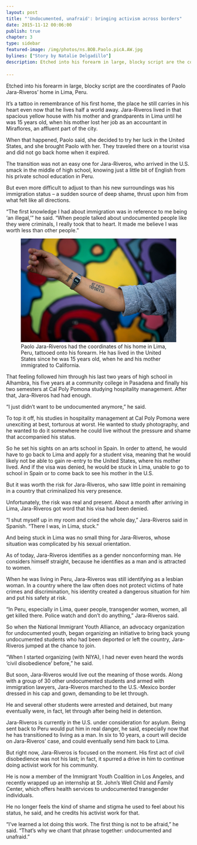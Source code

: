 ```yaml
---
layout: post
title: "'Undocumented, unafraid': bringing activism across borders"
date: 2015-11-12 00:06:00
publish: true
chapter: 3
type: sidebar
featured-image: /img/photos/ns.BOB.Paolo.picA.AW.jpg
bylines: ["Story by Natalie Delgadillo"]
description: Etched into his forearm in large, blocky script are the coordinates of Paolo Jara-Riveros’ home in Lima, Peru.

---
```


Etched into his forearm in large, blocky script are the coordinates of Paolo Jara-Riveros’ home in Lima, Peru.

It’s a tattoo in remembrance of his first home, the place he still carries in his heart even now that he lives half a world away. Jara-Riveros lived in that spacious yellow house with his mother and grandparents in Lima until he was 15 years old, when his mother lost her job as an accountant in Miraflores, an affluent part of the city. 

When that happened, Paolo said, she decided to try her luck in the United States, and she brought Paolo with her. They traveled there on a tourist visa and did not go back home when it expired.

The transition was not an easy one for Jara-Riveros, who arrived in the U.S. smack in the middle of high school, knowing just a little bit of English from his private school education in Peru. 

But even more difficult to adjust to than his new surroundings was his immigration status – a sudden source of deep shame, thrust upon him from what felt like all directions. 

“The first knowledge I had about immigration was in reference to me being ‘an illegal,’” he said. “When people talked about undocumented people like they were criminals, I really took that to heart. It made me believe I was worth less than other people.” 

<figure>
  <img src="/img/photos/ns.BOB.Paolo.picB.AW.jpg" />
  <figcaption>Paolo Jara-Riveros had the coordinates of his home in Lima, Peru, tattooed onto his forearm. He has lived in the United States since he was 15 years old, when he and his mother immigrated to California.</figcaption>
</figure>

That feeling followed him through his last two years of high school in Alhambra, his five years at a community college in Pasadena and finally his two semesters at Cal Poly Pomona studying hospitality management. After that, Jara-Riveros had had enough.

“I just didn’t want to be undocumented anymore,” he said. 

To top it off, his studies in hospitality management at Cal Poly Pomona were unexciting at best, torturous at worst. He wanted to study photography, and he wanted to do it somewhere he could live without the pressure and shame that accompanied his status. 

So he set his sights on an arts school in Spain. In order to attend, he would have to go back to Lima and apply for a student visa, meaning that he would likely not be able to gain re-entry to the United States, where his mother lived. And if the visa was denied, he would be stuck in Lima, unable to go to school in Spain or to come back to see his mother in the U.S.

But it was worth the risk for Jara-Riveros, who saw little point in remaining in a country that criminalized his very presence. 

Unfortunately, the risk was real and present. About a month after arriving in Lima, Jara-Riveros got word that his visa had been denied.
 
“I shut myself up in my room and cried the whole day,” Jara-Riveros said in Spanish. “There I was, in Lima, stuck.”

And being stuck in Lima was no small thing for Jara-Riveros, whose situation was complicated by his sexual orientation.

As of today, Jara-Riveros identifies as a gender nonconforming man. He considers himself straight, because he identifies as a man and is attracted to women.

When he was living in Peru, Jara-Riveros was still identifying as a lesbian woman. In a country where the law often does not protect victims of hate crimes and discrimination, his identity created a dangerous situation for him and put his safety at risk. 

“In Peru, especially in Lima, queer people, transgender women, women, all get killed there. Police watch and don’t do anything,” Jara-Riveros said. 

So when the National Immigrant Youth Alliance, an advocacy organization for undocumented youth, began organizing an initiative to bring back young undocumented students who had been deported or left the country, Jara-Riveros jumped at the chance to join. 

“When I started organizing (with NIYA), I had never even heard the words ‘civil disobedience’ before,” he said. 

But soon, Jara-Riveros would live out the meaning of those words. Along with a group of 30 other undocumented students and armed with immigration lawyers, Jara-Riveros marched to the U.S.-Mexico border dressed in his cap and gown, demanding to be let through. 

He and several other students were arrested and detained, but many eventually were, in fact, let through after being held in detention. 

Jara-Riveros is currently in the U.S. under consideration for asylum. Being sent back to Peru would put him in real danger, he said, especially now that he has transitioned to living as a man. In six to 10 years, a court will decide on Jara-Riveros’ case, and could eventually send him back to Lima. 

But right now, Jara-Riveros is focused on the moment. His first act of civil disobedience was not his last; in fact, it spurred a drive in him to continue doing activist work for his community. 

He is now a member of the Immigrant Youth Coalition in Los Angeles, and recently wrapped up an internship at St. John’s Well Child and Family Center, which offers health services to undocumented transgender individuals. 

He no longer feels the kind of shame and stigma he used to feel about his status, he said, and he credits his activist work for that. 

“I’ve learned a lot doing this work. The first thing is not to be afraid,” he said. “That’s why we chant that phrase together: undocumented and unafraid.”
